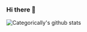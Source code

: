### Hi there 👋
![Categorically's github stats](https://github-readme-stats.vercel.app/api?username=Categorically&show_icons=true&theme=radical)
<!--
**Categorically/Categorically** is a ✨ _special_ ✨ repository because its `README.md` (this file) appears on your GitHub profile.
[website]: http://www.configrepo.com/
